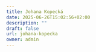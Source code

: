 ```yaml
---
title: Johana Kopecká
date: 2025-06-26T15:02:56+02:00
description: ""
draft: false
url: johana-kopecka
owner: admin
---
```


<!-- SECTION BREAK --> 